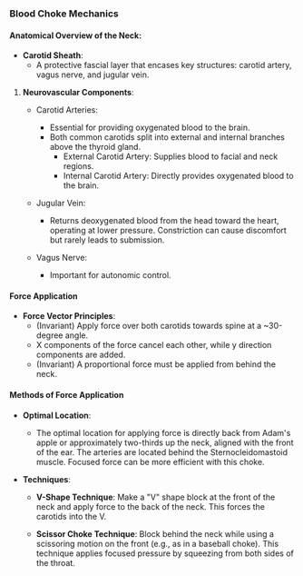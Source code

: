### Blood Choke Mechanics

#### Anatomical Overview of the Neck:
- **Carotid Sheath**:
  - A protective fascial layer that encases key structures: carotid artery, vagus nerve, and jugular vein.

1. **Neurovascular Components**:
   - Carotid Arteries: 
     - Essential for providing oxygenated blood to the brain.
     - Both common carotids split into external and internal branches above the thyroid gland.
       - External Carotid Artery: Supplies blood to facial and neck regions.
       - Internal Carotid Artery: Directly provides oxygenated blood to the brain.

   - Jugular Vein:
     - Returns deoxygenated blood from the head toward the heart, operating at lower pressure. Constriction can cause discomfort but rarely leads to submission.

   - Vagus Nerve:
     - Important for autonomic control.

#### Force Application
- **Force Vector Principles**:
  - (Invariant) Apply force over both carotids towards spine at a ~30-degree angle.
  - X components of the force cancel each other, while y direction components are added.
  - (Invariant) A proportional force must be applied from behind the neck.

#### Methods of Force Application
- **Optimal Location**: 
  - The optimal location for applying force is directly back from Adam's apple or approximately two-thirds up the neck, aligned with the front of the ear. The arteries are located behind the Sternocleidomastoid muscle. Focused force can be more efficient with this choke.
  
- **Techniques**:
  - **V-Shape Technique**: Make a "V" shape block at the front of the neck and apply force to the back of the neck. This forces the carotids into the V.
    
  - **Scissor Choke Technique**: Block behind the neck while using a scissoring motion on the front (e.g., as in a baseball choke). This technique applies focused pressure by squeezing from both sides of the throat.

